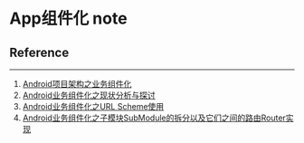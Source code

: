 
# App组件化 note





## Reference

---

1. [Android项目架构之业务组件化](http://blog.csdn.net/dfskhgalshgkajghljgh/article/details/52486383)
1. [Android业务组件化之现状分析与探讨](http://www.cnblogs.com/whoislcj/p/5853393.html)
1. [Android业务组件化之URL Scheme使用](http://www.cnblogs.com/whoislcj/p/5825333.html)
1. [Android业务组件化之子模块SubModule的拆分以及它们之间的路由Router实现](http://www.cnblogs.com/whoislcj/p/5860138.html)
